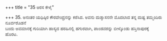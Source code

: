 +++
title = "35 ಅರಸ ಕೇಳೈ"

+++
35. ಅನಂತರ ಯಧಿಷ್ಠಿರ ಕೌರವೇಂದ್ರನನ್ನು ಕರೆಸಿದ. ಅವನು ದುಶ್ಶಾಸನನೇ ಮೊದಲಾದ ತನ್ನ ದುಷ್ಟ ತಮ್ಮಂದಿರು ನೂರ್ವರೊಡನೆ   
ಬಂದು ಅವಮಾನಕ್ಕೆ ಗುರಿಯಾಗಿ ಹಾಸ್ಯದ ಹರಹಿನಲ್ಲಿ ಹಗುರವಾಗಿ, ಪಾಂಡವರನ್ನು ಬೀಳ್ಕೊಂಡು ಹಸ್ತಿನಾಪುರಕ್ಕೆ ಹೊರಟ.